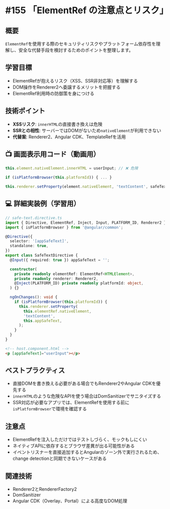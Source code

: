 # #155 「ElementRef の注意点とリスク」

## 概要
`ElementRef`を使用する際のセキュリティリスクやプラットフォーム依存性を理解し、安全な代替手段を検討するためのポイントを整理します。

## 学習目標
- ElementRefが抱えるリスク（XSS、SSR非対応等）を理解する
- DOM操作をRenderer2へ委譲するメリットを把握する
- ElementRef利用時の防御策を身につける

## 技術ポイント
- **XSSリスク**: `innerHTML`の直接書き換えは危険
- **SSRとの相性**: サーバーではDOMがないため`nativeElement`が利用できない
- **代替案**: Renderer2、Angular CDK、TemplateRefを活用

## 📺 画面表示用コード（動画用）

```typescript
this.element.nativeElement.innerHTML = userInput; // ❌ 危険
```

```typescript
if (isPlatformBrowser(this.platformId)) { ... }
```

```typescript
this.renderer.setProperty(element.nativeElement, 'textContent', safeText);
```

## 💻 詳細実装例（学習用）
```typescript
// safe-text.directive.ts
import { Directive, ElementRef, Inject, Input, PLATFORM_ID, Renderer2 } from '@angular/core';
import { isPlatformBrowser } from '@angular/common';

@Directive({
  selector: '[appSafeText]',
  standalone: true,
})
export class SafeTextDirective {
  @Input({ required: true }) appSafeText = '';

  constructor(
    private readonly elementRef: ElementRef<HTMLElement>,
    private readonly renderer: Renderer2,
    @Inject(PLATFORM_ID) private readonly platformId: object,
  ) {}

  ngOnChanges(): void {
    if (isPlatformBrowser(this.platformId)) {
      this.renderer.setProperty(
        this.elementRef.nativeElement,
        'textContent',
        this.appSafeText,
      );
    }
  }
}
```

```html
<!-- host.component.html -->
<p [appSafeText]="userInput"></p>
```

## ベストプラクティス
- 直接DOMを書き換える必要がある場合でもRenderer2やAngular CDKを優先する
- `innerHTML`のような危険なAPIを使う場合はDomSanitizerでサニタイズする
- SSR対応が必要なアプリでは、ElementRefを使用する前に`isPlatformBrowser`で環境を確認する

## 注意点
- ElementRefを注入しただけではテストしづらく、モックもしにくい
- ネイティブAPIに依存するとブラウザ差異が出る可能性がある
- イベントリスナーを直接追加するとAngularのゾーン外で実行されるため、change detectionと同期できないケースがある

## 関連技術
- Renderer2とRendererFactory2
- DomSanitizer
- Angular CDK（Overlay、Portal）による高度なDOM処理
